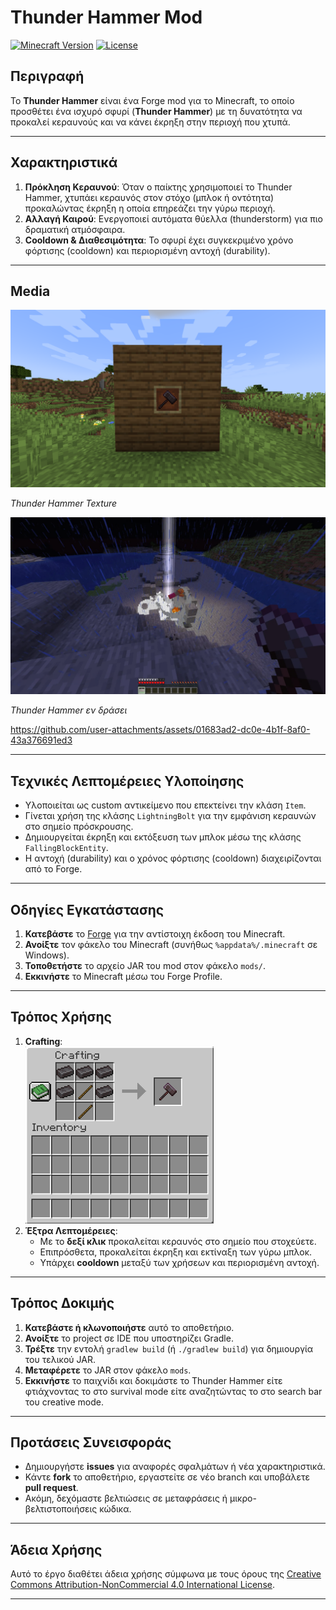 # Thunder Hammer Mod
[![Minecraft Version](https://img.shields.io/badge/Minecraft-1.21-488322?style=for-the-badge)](https://www.minecraft.net/)
[![License](https://img.shields.io/badge/License-CC_BY--NC_4.0-lightgrey.svg?style=for-the-badge)](https://creativecommons.org/licenses/by-nc/4.0/)

## Περιγραφή
Το **Thunder Hammer** είναι ένα Forge mod για το Minecraft, το οποίο προσθέτει ένα ισχυρό σφυρί (**Thunder Hammer**) με τη δυνατότητα να προκαλεί κεραυνούς και να κάνει έκρηξη στην περιοχή που χτυπά.

---

## Χαρακτηριστικά
1. **Πρόκληση Κεραυνού**: Όταν ο παίκτης χρησιμοποιεί το Thunder Hammer, χτυπάει κεραυνός στον στόχο (μπλοκ ή οντότητα) προκαλώντας έκρηξη η οποία επηρεάζει την γύρω περιοχή.  
2. **Αλλαγή Καιρού**: Ενεργοποιεί αυτόματα θύελλα (thunderstorm) για πιο δραματική ατμόσφαιρα.  
3. **Cooldown & Διαθεσιμότητα**: Το σφυρί έχει συγκεκριμένο χρόνο φόρτισης (cooldown) και περιορισμένη αντοχή (durability).

---

## Media

<img src="screenshots/demo4.png" alt="Thunder Hammer Texture" width="600">

*Thunder Hammer Texture*

<img src="screenshots/demo1.png" alt="Thunder Hammer in use" width="600">

*Thunder Hammer εν δράσει*

https://github.com/user-attachments/assets/01683ad2-dc0e-4b1f-8af0-43a376691ed3

---

## Τεχνικές Λεπτομέρειες Υλοποίησης
- Υλοποιείται ως custom αντικείμενο που επεκτείνει την κλάση `Item`.
- Γίνεται χρήση της κλάσης `LightningBolt` για την εμφάνιση κεραυνών στο σημείο πρόσκρουσης.
- Δημιουργείται έκρηξη και εκτόξευση των μπλοκ μέσω της κλάσης `FallingBlockEntity`.
- Η αντοχή (durability) και ο χρόνος φόρτισης (cooldown) διαχειρίζονται από το Forge.

---

## Οδηγίες Εγκατάστασης
1. **Κατεβάστε** το [Forge](https://files.minecraftforge.net/) για την αντίστοιχη έκδοση του Minecraft.  
2. **Ανοίξτε** τον φάκελο του Minecraft (συνήθως `%appdata%/.minecraft` σε Windows).  
3. **Τοποθετήστε** το αρχείο JAR του mod στον φάκελο `mods/`.  
4. **Εκκινήστε** το Minecraft μέσω του Forge Profile.

---

## Τρόπος Χρήσης
1. **Crafting**:  
   ![Crafting Recipe](screenshots/crafting_recipe.png)
2. **Έξτρα Λεπτομέρειες**:  
   - Με το **δεξί κλικ** προκαλείται κεραυνός στο σημείο που στοχεύετε.  
   - Επιπρόσθετα, προκαλείται έκρηξη και εκτίναξη των γύρω μπλοκ.  
   - Υπάρχει **cooldown** μεταξύ των χρήσεων και περιορισμένη αντοχή.

---

## Τρόπος Δοκιμής
1. **Κατεβάστε ή κλωνοποιήστε** αυτό το αποθετήριο.  
2. **Ανοίξτε** το project σε IDE που υποστηρίζει Gradle.  
3. **Τρέξτε** την εντολή `gradlew build` (ή `./gradlew build`) για δημιουργία του τελικού JAR.  
4. **Μεταφέρετε** το JAR στον φάκελο `mods`.  
5. **Εκκινήστε** το παιχνίδι και δοκιμάστε το Thunder Hammer είτε φτιάχνοντας το στο survival mode είτε αναζητώντας το στο search bar του creative mode.

---

## Προτάσεις Συνεισφοράς
- Δημιουργήστε **issues** για αναφορές σφαλμάτων ή νέα χαρακτηριστικά.  
- Κάντε **fork** το αποθετήριο, εργαστείτε σε νέο branch και υποβάλετε **pull request**.  
- Ακόμη, δεχόμαστε βελτιώσεις σε μεταφράσεις ή μικρο-βελτιστοποιήσεις κώδικα.

---

## Άδεια Χρήσης
Αυτό το έργο διαθέτει άδεια χρήσης σύμφωνα με τους όρους της [Creative Commons Attribution-NonCommercial 4.0 International License](http://creativecommons.org/licenses/by-nc/4.0/).

---
